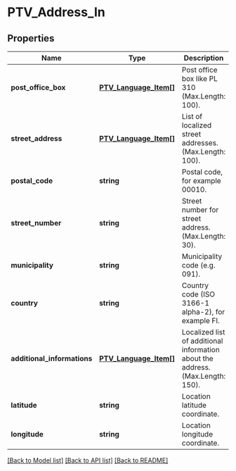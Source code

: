 # PTV_Address_In

## Properties
Name | Type | Description | Notes
------------ | ------------- | ------------- | -------------
**post_office_box** | [**PTV_Language_Item[]**](PTV_Language_Item.md) | Post office box like PL 310 (Max.Length: 100). | [optional] 
**street_address** | [**PTV_Language_Item[]**](PTV_Language_Item.md) | List of localized street addresses. (Max.Length: 100). | [optional] 
**postal_code** | **string** | Postal code, for example 00010. | 
**street_number** | **string** | Street number for street address. (Max.Length: 30). | [optional] 
**municipality** | **string** | Municipality code (e.g. 091). | [optional] 
**country** | **string** | Country code (ISO 3166-1 alpha-2), for example FI. | [optional] 
**additional_informations** | [**PTV_Language_Item[]**](PTV_Language_Item.md) | Localized list of additional information about the address. (Max.Length: 150). | [optional] 
**latitude** | **string** | Location latitude coordinate. | [optional] 
**longitude** | **string** | Location longitude coordinate. | [optional] 

[[Back to Model list]](../README.md#documentation-for-models) [[Back to API list]](../README.md#documentation-for-api-endpoints) [[Back to README]](../README.md)


